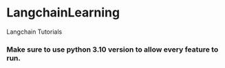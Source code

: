 # LangchainLearning
 Langchain Tutorials


### Make sure to use python 3.10 version to allow every feature to run.
